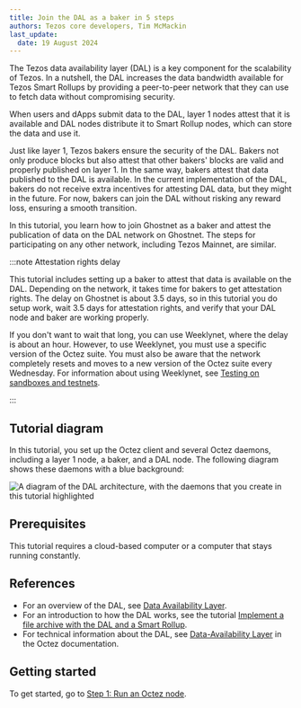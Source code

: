 ```yaml
---
title: Join the DAL as a baker in 5 steps
authors: Tezos core developers, Tim McMackin
last_update:
  date: 19 August 2024
---
```


The Tezos data availability layer (DAL) is a key component for the scalability of Tezos.
In a nutshell, the DAL increases the data bandwidth available for Tezos Smart Rollups by providing a peer-to-peer network that they can use to fetch data without compromising security.

When users and dApps submit data to the DAL, layer 1 nodes attest that it is available and DAL nodes distribute it to Smart Rollup nodes, which can store the data and use it.

Just like layer 1, Tezos bakers ensure the security of the DAL.
Bakers not only produce blocks but also attest that other bakers' blocks are valid and properly published on layer 1.
In the same way, bakers attest that data published to the DAL is available.
In the current implementation of the DAL, bakers do not receive extra incentives for attesting DAL data, but they might in the future.
For now, bakers can join the DAL without risking any reward loss, ensuring a smooth transition.

In this tutorial, you learn how to join Ghostnet as a baker and attest the publication of data on the DAL network on Ghostnet.
The steps for participating on any other network, including Tezos Mainnet, are similar.

:::note Attestation rights delay

This tutorial includes setting up a baker to attest that data is available on the DAL.
Depending on the network, it takes time for bakers to get attestation rights.
The delay on Ghostnet is about 3.5 days, so in this tutorial you do setup work, wait 3.5 days for attestation rights, and verify that your DAL node and baker are working properly.

If you don't want to wait that long, you can use Weeklynet, where the delay is about an hour.
However, to use Weeklynet, you must use a specific version of the Octez suite.
You must also be aware that the network completely resets and moves to a new version of the Octez suite every Wednesday.
For information about using Weeklynet, see [Testing on sandboxes and testnets](../developing/testnets).

:::

## Tutorial diagram

In this tutorial, you set up the Octez client and several Octez daemons, including a layer 1 node, a baker, and a DAL node.
The following diagram shows these daemons with a blue background:

![A diagram of the DAL architecture, with the daemons that you create in this tutorial highlighted](/img/tutorials/join-dal-baker-overview.png)
<!-- https://lucid.app/lucidchart/b6b076ec-194c-4011-8e20-fa348bb983f3/edit?page=0_0# -->

## Prerequisites

This tutorial requires a cloud-based computer or a computer that stays running constantly.

## References

- For an overview of the DAL, see [Data Availability Layer](../architecture/data-availability-layer).
- For an introduction to how the DAL works, see the tutorial [Implement a file archive with the DAL and a Smart Rollup](./build-files-archive-with-dal).
- For technical information about the DAL, see [Data-Availability Layer](https://tezos.gitlab.io/shell/dal.html) in the Octez documentation.

## Getting started

To get started, go to [Step 1: Run an Octez node](./join-dal-baker/run-node).
